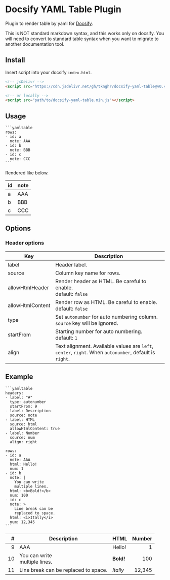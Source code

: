 # Docsify YAML Table Plugin

Plugin to render table by yaml for [Docsify](https://github.com/docsifyjs/docsify).

This is NOT standard markdown syntax, and this works only on docsify.
You will need to convert to standard table syntax when you want to migrate to another documentation tool.

## Install

Insert script into your docsify `index.html`.

```html
<!-- jsDelivr -->
<script src="https://cdn.jsdelivr.net/gh/tknghr/docsify-yaml-table@v0.4.1/dist/docsify-yaml-table.min.js"></script>

<!-- or locally -->
<script src="path/to/docsify-yaml-table.min.js"></script>
```

## Usage

~~~
```yamltable
rows:
- id: a
  note: AAA
- id: b
  note: BBB
- id: c
  note: CCC
```
~~~

Rendered like below.

| id | note        |
|----|-------------|
| a  | AAA         |
| b  | BBB         |
| c  | CCC         |


## Options

### Header options

| Key              | Description   |
|------------------|---------------|
| label            | Header label. |
| source           | Column key name for rows. |
| allowHtmlHeader  | Render header as HTML. Be careful to enable.<br>default: `false` |
| allowHtmlContent | Render row as HTML. Be careful to enable.<br>default: `false` |
| type             | Set `autonumber` for auto numbering column.<br>`source` key will be ignored. |
| startFrom        | Starting number for auto numbering.<br>default: `1` |
| align            | Text alignment. Available values are `left`, `center`, `right`. When `autonumber`, default is `right`. |

## Example

~~~
```yamltable
headers:
- label: "#"
  type: autonumber
  startFrom: 9
- label: Description
  source: note
- label: HTML
  source: html
  allowHtmlContent: true
- label: Number
  source: num
  align: right

rows:
- id: a
  note: AAA
  html: Hello!
  num: 1
- id: b
  note: |
    You can write
    multiple lines.
  html: <b>Bold!</b>
  num: 100
- id: c
  note: >
    Line break can be
    replaced to space.
  html: <i>Itally</i>
  num: 12,345
```
~~~

| #  | Description | HTML   | Number |
|---:|-------------|--------|-------:|
| 9  | AAA         | Hello! | 1      |
| 10 | You can write<br>multiple lines. | <b>Bold!</b> | 100 |
| 11 | Line break can be replaced to space. | <i>Itally</i> | 12,345 |

